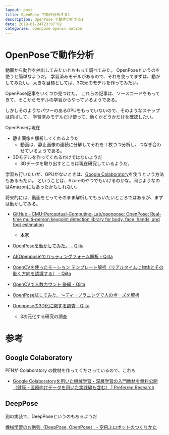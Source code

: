 ```yaml
---
layout: post
title: OpenPose で動作分析する1
description: OpenPose で動作分析する1
date: 2019-01-24T23:07:02
categories: openpose opencv motion
---
```


# OpenPoseで動作分析

動画から動作を抽出してみたいとおもって調べてみた。
OpenPoseというのを使うと簡単なようだ。
学習済みモデルがあるので、それを使ってまずは、動かしてみたい。
大きな目標としては、3次元のモデルを作ってみたい。

OpenPose記事をいくつか見つけた。
これらの記事は、ソースコードをもってきて、そこからモデルの学習からやっているようである。

しかしそのようなパワーのあるGPUをもっていないので、そのようなステップは飛ばして、
学習済みモデルだけ使って、動くかどうかだけを確認したい。

OpenPoseは現在

- 静止画像を解析してくれるようだ
  - 動画は、静止画像の連続に分解してそれを１枚づつ分析し、つなぎ合わせているようである。
- 3Dモデルを作ってくれるわけではないようだ
  - 3Dデータを取り出すところは現在研究しているようだ。

学習も行いたいが、GPUがないときは、[Google Colaboratory](https://colab.research.google.com/notebooks/welcome.ipynb)を使うという方法もあるみたい。
ということは、Azureのやつでもいけるのかな。同じようなのはAmazonにもあったかもしれない。


将来的には、動画をとってそのまま解析してもらいたいところではあるが、まずは動かしてみる。


- [GitHub - CMU-Perceptual-Computing-Lab/openpose: OpenPose: Real-time multi-person keypoint detection library for body, face, hands, and foot estimation](https://github.com/CMU-Perceptual-Computing-Lab/openpose)
    - 本家

- [OpenPoseを動かしてみた。 - Qiita](https://qiita.com/nnn_anoken/items/a4490d85dac5827db53b)
- [AI(Openpose)でバッティングフォーム解析 - Qiita](https://qiita.com/nanako_ut/items/1a9ce5d4eca672b38d2d)
- [OpenCVを使ったモーション テンプレート解析（リアルタイムに物体とその動く方向を認識する） - Qiita](https://qiita.com/hitomatagi/items/a4ecf7babdbe710208ae)
- [OpenCVで人数カウント 後編 - Qiita](https://qiita.com/c-nova/items/1e5d3495312680e2fb5b)
- [OpenPose試してみた。〜ディープラニングで人のポーズを解析](https://ledge.ai/openpose/)

- [Openposeの3D化に関する調査 - Qiita](https://qiita.com/tonouchi510/items/390b98a4db669168d662)
    - 3次元化する研究の調査

# 参考

## Google Colaboratory

PFNが Colaboratory の教材を作ってくださっているので、これも

- [Google Colaboratoryを用いた機械学習・深層学習の入門教材を無料公開（健康・医療向けデータを用いた実践編も含む） \| Preferred Research](https://research.preferred.jp/2018/12/medical-ai-course-materials/)

## DeepPose

別の実装で、DeepPoseというのもあるようだ

[機械学習のお勉強（DeepPose, OpenPose） - 空飛ぶロボットのつくりかた](http://robonchu.hatenablog.com/entry/2017/09/11/141836)
